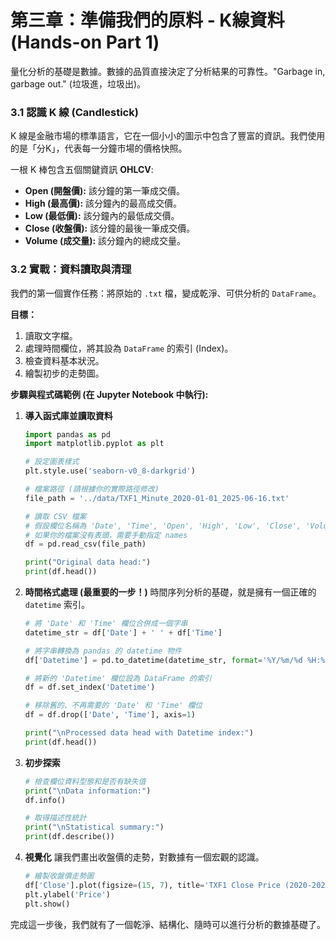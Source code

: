 # 第三章：準備我們的原料 - K線資料 (Hands-on Part 1)

量化分析的基礎是數據。數據的品質直接決定了分析結果的可靠性。"Garbage in, garbage out." (垃圾進，垃圾出)。

### 3.1 認識 K 線 (Candlestick)

K 線是金融市場的標準語言，它在一個小小的圖示中包含了豐富的資訊。我們使用的是「分K」，代表每一分鐘市場的價格快照。

一根 K 棒包含五個關鍵資訊 **OHLCV**:
-   **Open (開盤價):** 該分鐘的第一筆成交價。
-   **High (最高價):** 該分鐘內的最高成交價。
-   **Low (最低價):** 該分鐘內的最低成交價。
-   **Close (收盤價):** 該分鐘的最後一筆成交價。
-   **Volume (成交量):** 該分鐘內的總成交量。

### 3.2 實戰：資料讀取與清理

我們的第一個實作任務：將原始的 `.txt` 檔，變成乾淨、可供分析的 `DataFrame`。

**目標：**
1.  讀取文字檔。
2.  處理時間欄位，將其設為 `DataFrame` 的索引 (Index)。
3.  檢查資料基本狀況。
4.  繪製初步的走勢圖。

**步驟與程式碼範例 (在 Jupyter Notebook 中執行):**

1.  **導入函式庫並讀取資料**
    ```python
    import pandas as pd
    import matplotlib.pyplot as plt

    # 設定圖表樣式
    plt.style.use('seaborn-v0_8-darkgrid')

    # 檔案路徑 (請根據你的實際路徑修改)
    file_path = '../data/TXF1_Minute_2020-01-01_2025-06-16.txt'
    
    # 讀取 CSV 檔案
    # 假設欄位名稱為 'Date', 'Time', 'Open', 'High', 'Low', 'Close', 'Volume'
    # 如果你的檔案沒有表頭，需要手動指定 names
    df = pd.read_csv(file_path)
    
    print("Original data head:")
    print(df.head())
    ```

2.  **時間格式處理 (最重要的一步！)**
    時間序列分析的基礎，就是擁有一個正確的 `datetime` 索引。
    ```python
    # 將 'Date' 和 'Time' 欄位合併成一個字串
    datetime_str = df['Date'] + ' ' + df['Time']

    # 將字串轉換為 pandas 的 datetime 物件
    df['Datetime'] = pd.to_datetime(datetime_str, format='%Y/%m/%d %H:%M')

    # 將新的 'Datetime' 欄位設為 DataFrame 的索引
    df = df.set_index('Datetime')

    # 移除舊的、不再需要的 'Date' 和 'Time' 欄位
    df = df.drop(['Date', 'Time'], axis=1)

    print("\nProcessed data head with Datetime index:")
    print(df.head())
    ```

3.  **初步探索**
    ```python
    # 檢查欄位資料型態和是否有缺失值
    print("\nData information:")
    df.info()

    # 取得描述性統計
    print("\nStatistical summary:")
    print(df.describe())
    ```

4.  **視覺化**
    讓我們畫出收盤價的走勢，對數據有一個宏觀的認識。
    ```python
    # 繪製收盤價走勢圖
    df['Close'].plot(figsize=(15, 7), title='TXF1 Close Price (2020-2025)', lw=1)
    plt.ylabel('Price')
    plt.show()
    ```

完成這一步後，我們就有了一個乾淨、結構化、隨時可以進行分析的數據基礎了。 